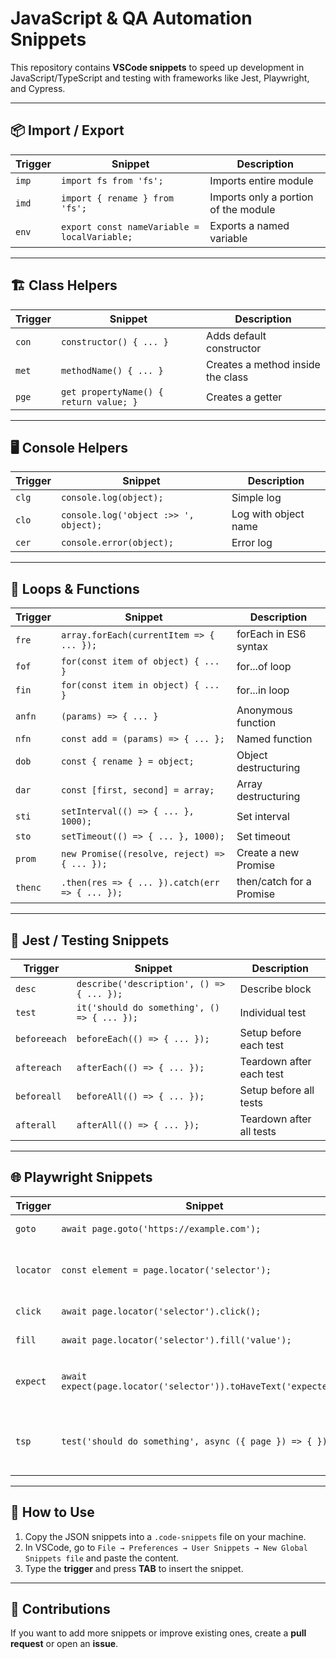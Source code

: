 # JavaScript & QA Automation Snippets

This repository contains **VSCode snippets** to speed up development in JavaScript/TypeScript and testing with frameworks like Jest, Playwright, and Cypress.  

---

## 📦 Import / Export

| Trigger | Snippet | Description |
|---------|---------|-------------|
| `imp` | `import fs from 'fs';` | Imports entire module |
| `imd` | `import { rename } from 'fs';` | Imports only a portion of the module |
| `env` | `export const nameVariable = localVariable;` | Exports a named variable |

---

## 🏗 Class Helpers

| Trigger | Snippet | Description |
|---------|---------|-------------|
| `con` | `constructor() { ... }` | Adds default constructor |
| `met` | `methodName() { ... }` | Creates a method inside the class |
| `pge` | `get propertyName() { return value; }` | Creates a getter |

---

## 🖥 Console Helpers

| Trigger | Snippet | Description |
|---------|---------|-------------|
| `clg` | `console.log(object);` | Simple log |
| `clo` | `console.log('object :>> ', object);` | Log with object name |
| `cer` | `console.error(object);` | Error log |

---

## 🔄 Loops & Functions

| Trigger | Snippet | Description |
|---------|---------|-------------|
| `fre` | `array.forEach(currentItem => { ... });` | forEach in ES6 syntax |
| `fof` | `for(const item of object) { ... }` | for...of loop |
| `fin` | `for(const item in object) { ... }` | for...in loop |
| `anfn` | `(params) => { ... }` | Anonymous function |
| `nfn` | `const add = (params) => { ... };` | Named function |
| `dob` | `const { rename } = object;` | Object destructuring |
| `dar` | `const [first, second] = array;` | Array destructuring |
| `sti` | `setInterval(() => { ... }, 1000);` | Set interval |
| `sto` | `setTimeout(() => { ... }, 1000);` | Set timeout |
| `prom` | `new Promise((resolve, reject) => { ... });` | Create a new Promise |
| `thenc` | `.then(res => { ... }).catch(err => { ... });` | then/catch for a Promise |

---

## 🧪 Jest / Testing Snippets

| Trigger | Snippet | Description |
|---------|---------|-------------|
| `desc` | `describe('description', () => { ... });` | Describe block |
| `test` | `it('should do something', () => { ... });` | Individual test |
| `beforeeach` | `beforeEach(() => { ... });` | Setup before each test |
| `aftereach` | `afterEach(() => { ... });` | Teardown after each test |
| `beforeall` | `beforeAll(() => { ... });` | Setup before all tests |
| `afterall` | `afterAll(() => { ... });` | Teardown after all tests |

---

## 🌐 Playwright Snippets

| Trigger | Snippet | Description |
|---------|---------|-------------|
| `goto` | `await page.goto('https://example.com');` | Navigate to a URL |
| `locator` | `const element = page.locator('selector');` | Select an element using locator |
| `click` | `await page.locator('selector').click();` | Click an element |
| `fill` | `await page.locator('selector').fill('value');` | Fill input with a value |
| `expect` | `await expect(page.locator('selector')).toHaveText('expected');` | Assert element has expected text |
| `tsp` | `test('should do something', async ({ page }) => { });` | Creates a Playwright test with page destructured |

---

## 📌 How to Use

1. Copy the JSON snippets into a `.code-snippets` file on your machine.  
2. In VSCode, go to `File → Preferences → User Snippets → New Global Snippets file` and paste the content.  
3. Type the **trigger** and press **TAB** to insert the snippet.  

---

## 🚀 Contributions

If you want to add more snippets or improve existing ones, create a **pull request** or open an **issue**.